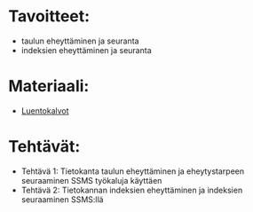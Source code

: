# Tavoitteet:

- taulun eheyttäminen ja seuranta 
- indeksien eheyttäminen ja seuranta


# Materiaali: 

- [ Luentokalvot ]()

# Tehtävät:   

- Tehtävä 1: Tietokanta taulun eheyttäminen ja eheytystarpeen seuraaminen SSMS työkaluja käyttäen
- Tehtävä 2: Tietokannan indeksien eheyttäminen ja indeksien seuraaminen SSMS:llä